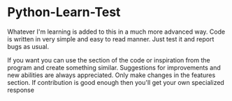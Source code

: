 # Python-Learn-Test
Whatever I'm learning is added to this in a much more advanced way. Code is written in very simple and easy to read manner. Just test it and report bugs as usual. 

If you want you can use the section of the code or inspiration from the program and create something similar.
Suggestions for improvements and new abilities are always appreciated.
Only make changes in the features section.
If contribution is good enough then you'll get your own specialized response

